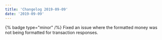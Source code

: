 ```yaml
---
title: 'Changelog 2019-09-09'
date: '2019-09-09'
---
```

{% badge type="minor" /%} Fixed an issue where the formatted money was not being formatted for transaction responses.
